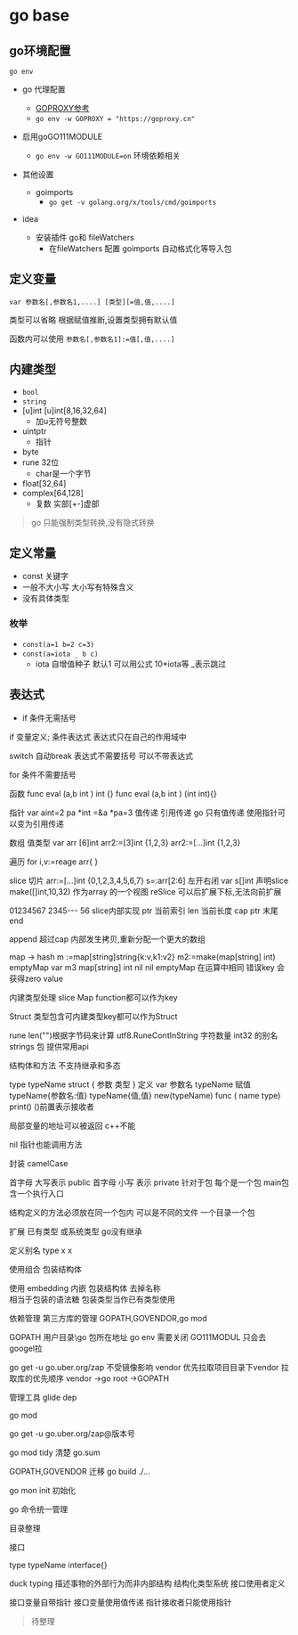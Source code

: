 # go base

## go环境配置

`go env`

- go 代理配置
  - [GOPROXY参考](https://github.com/goproxy/goproxy.cn/blob/master/README.zh-CN.md)
  - `go env -w GOPROXY = "https://goproxy.cn"`

- 启用goGO111MODULE
  - `go env -w GO111MODULE=on`  环境依赖相关

- 其他设置
  - goimports
    - `go get -v golang.org/x/tools/cmd/goimports`
- idea
  - 安装插件 go和 fileWatchers
    - 在fileWatchers 配置 goimports 自动格式化等导入包

## 定义变量

`var 参数名[,参数名1,....] [类型][=值,值,....]`

类型可以省略 根据赋值推断,设置类型拥有默认值

函数内可以使用
`参数名[,参数名1]:=值[,值,....]`

## 内建类型

- `bool`
- `string`
- [u]int [u]int[8,16,32,64]  
  - 加u无符号整数
- uintptr
  - 指针
- byte
- rune 32位 
  - char是一个字节
- float[32,64]
- complex[64,128]
  - 复数 实部[+-]虚部

> go 只能强制类型转换,没有隐式转换

## 定义常量

- const 关键字
- 一般不大小写 大小写有特殊含义
- 没有具体类型

### 枚举

- `const(a=1 b=2 c=3)`
- `const(a=iota _ b c)`
  - iota 自增值种子 默认1 可以用公式 10*iota等 _表示跳过

## 表达式
- if 条件无需括号

if  变量定义; 条件表达式  表达式只在自己的作用域中

switch 自动break 表达式不需要括号  可以不带表达式 

for 条件不需要括号 	

函数
func eval (a,b int ) int {}
func eval (a,b int ) (int int){}


指针
var aint=2
pa *int =&a
*pa=3
值传递 引用传递 
go 只有值传递
使用指针可以变为引用传递

数组
值类型
var arr [6]int
arr2:=[3]int {1,2,3}
arr2:=[...]int {1,2,3}

遍历 
for i,v:=reage arr{
}

slice 切片
arr:=[...]int {0,1,2,3,4,5,6,7}
s=:arr[2:6] 左开右闭
var s[]int 声明slice 
make([]int,10,32)
作为array 的一个视图
reSlice 可以后扩展下标,无法向前扩展

01234567
   2345---
         56
slice内部实现 
ptr 当前索引
len 当前长度
cap ptr 末尾end

append  超过cap 内部发生拷贝,重新分配一个更大的数组

map -> hash
m :=map[string]string{k:v,k1:v2}
m2:=make(map[string] int) emptyMap
var m3 map[string] int  nil 
nil emptyMap 在运算中相同
错误key 会获得zero value

内建类型处理 slice Map function都可以作为key

Struct 类型包含可内建类型key都可以作为Struct


rune
len("")根据字节码来计算 
utf8.RuneContInString 字符数量
int32 的别名
strings 包 提供常用api

结构体和方法
不支持继承和多态

type typeName struct {
参数 类型
}
定义
var 参数名 typeName
赋值
typeName{参数名:值}
typeName{值,值}
new(typeName)
func ( name type) print()  ()前置表示接收者

局部变量的地址可以被返回  c++不能

nil 指针也能调用方法


封装 camelCase


首字母 大写表示 public
首字母 小写 表示 private
针对于包 每个是一个包
main包含一个执行入口

结构定义的方法必须放在同一个包内 可以是不同的文件 一个目录一个包


扩展  已有类型 或系统类型 go没有继承

定义别名
type x x

使用组合
包装结构体

使用 embedding 内嵌
 包装结构体 去掉名称  
 相当于包装的语法糖 包装类型当作已有类型使用

依赖管理
 第三方库的管理
 GOPATH,GOVENDOR,go mod

GOPATH
 用户目录\go 包所在地址
 go env
 需要关闭 GO111MODUL  只会去googel拉

 go get -u go.uber.org/zap   不受镜像影响
 vendor 优先拉取项目目录下vendor
拉取库的优先顺序
 vendor ->go root ->GOPATH

 管理工具 glide dep


 go mod

go get -u go.uber.org/zap@版本号

go mod tidy 清楚 go.sum


GOPATH,GOVENDOR 迁移
go build ./...

go mon init  初始化

go 命令统一管理

目录整理

接口

type typeName interface{}

duck typing  描述事物的外部行为而非内部结构
结构化类型系统
接口使用者定义

接口变量自带指针
接口变量使用值传递
指针接收者只能使用指针

>待整理